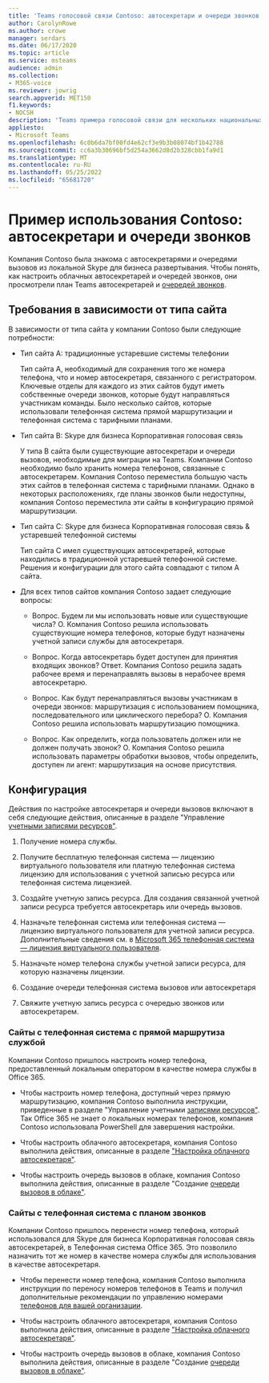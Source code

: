 ```yaml
---
title: 'Teams голосовой связи Contoso: автосекретари и очереди звонков'
author: CarolynRowe
ms.author: crowe
manager: serdars
ms.date: 06/17/2020
ms.topic: article
ms.service: msteams
audience: admin
ms.collection:
- M365-voice
ms.reviewer: jowrig
search.appverid: MET150
f1.keywords:
- NOCSH
description: 'Teams примера голосовой связи для нескольких национальных корпораций: автосекретари и очереди звонков'
appliesto:
- Microsoft Teams
ms.openlocfilehash: 6c0b6da7bf00fd4e62cf3e9b3b08074bf1b42788
ms.sourcegitcommit: cc6a3b30696bf5d254a3662d8d2b328cbb1fa9d1
ms.translationtype: MT
ms.contentlocale: ru-RU
ms.lasthandoff: 05/25/2022
ms.locfileid: "65681720"
---
```

# <a name="contoso-case-study-auto-attendants-and-call-queues"></a>Пример использования Contoso: автосекретари и очереди звонков

Компания Contoso была знакома с автосекретарями и очередями вызовов из локальной Skype для бизнеса развертывания. Чтобы понять, как настроить облачных автосекретарей и очередей звонков, они просмотрели план Teams автосекретарей и [очередей звонков](plan-auto-attendant-call-queue.md).

## <a name="requirements-depending-on-site-type"></a>Требования в зависимости от типа сайта

В зависимости от типа сайта у компании Contoso были следующие потребности:

- Тип сайта A: традиционные устаревшие системы телефонии 

  Тип сайта A, необходимый для сохранения того же номера телефона, что и номер автосекретаря, связанного с регистратором. Ключевые отделы для каждого из этих сайтов будут иметь собственные очереди звонков, которые будут направляться участникам команды. Было несколько сайтов, которые использовали телефонная система прямой маршрутизации и телефонная система с тарифными планами.  

- Тип сайта B: Skype для бизнеса Корпоративная голосовая связь 

  У типа B сайта были существующие автосекретари и очереди вызовов, необходимые для миграции на Teams. Компании Contoso необходимо было хранить номера телефонов, связанные с автосекретарем. Компания Contoso переместила большую часть этих сайтов в телефонная система с тарифными планами. Однако в некоторых расположениях, где планы звонков были недоступны, компания Contoso переместила эти сайты в конфигурацию прямой маршрутизации.  

- Тип сайта C: Skype для бизнеса Корпоративная голосовая связь & устаревшей телефонной системы 

  Тип сайта C имел существующих автосекретарей, которые находились в традиционной устаревшей телефонной системе. Решения и конфигурации для этого сайта совпадают с типом A сайта.   

- Для всех типов сайтов компания Contoso задает следующие вопросы:

  - Вопрос. Будем ли мы использовать новые или существующие числа? 
    О. Компания Contoso решила использовать существующие номера телефонов, которые будут назначены учетной записи службы для автосекретаря. 

  - Вопрос. Когда автосекретарь будет доступен для принятия входящих звонков? 
    Ответ. Компания Contoso решила задать рабочее время и перенаправлять вызовы в нерабочее время автосекретарю.  

  - Вопрос. Как будут перенаправляться вызовы участникам в очереди звонков: маршрутизация с использованием помощника, последовательного или циклического перебора? 
    О. Компания Contoso решила использовать маршрутизацию помощника. 

  - Вопрос. Как определить, когда пользователь должен или не должен получать звонок? 
    О. Компания Contoso решила использовать параметры обработки вызовов, чтобы определить, доступен ли агент: маршрутизация на основе присутствия. 


## <a name="configuration"></a>Конфигурация

Действия по настройке автосекретаря и очереди вызовов включают в себя следующие действия, описанные в разделе "Управление [учетными записями ресурсов"](manage-resource-accounts.md). 

1. Получение номера службы. 

2. Получите бесплатную телефонная система — лицензию виртуального пользователя или платную телефонная система лицензию для использования с учетной записью ресурса или телефонная система лицензией.

3. Создайте учетную запись ресурса. Для создания связанной учетной записи ресурса требуется автосекретарь или очередь вызовов. 

4. Назначьте телефонная система или телефонная система — лицензию виртуального пользователя для учетной записи ресурса. Дополнительные сведения см. в [Microsoft 365 телефонная система — лицензия виртуального пользователя](./teams-add-on-licensing/virtual-user.md).

5. Назначьте номер телефона службы учетной записи ресурса, для которую назначены лицензии. 

6. Создание очереди телефонная система вызовов или автосекретаря 

7. Свяжите учетную запись ресурса с очередью звонков или автосекретарем. 


### <a name="sites-with-phone-system-with-direct-routing"></a>Сайты с телефонная система с прямой маршрутиза службой 

Компании Contoso пришлось настроить номер телефона, предоставленный локальным оператором в качестве номера службы в Office 365. 

- Чтобы настроить номер телефона, доступный через прямую маршрутизацию, компания Contoso выполнила инструкции, приведенные в разделе "Управление учетными [записями ресурсов"](manage-resource-accounts.md). Так Office 365 не знает о локальных номерах телефонов, компания Contoso использовала PowerShell для завершения настройки.   

- Чтобы настроить облачного автосекретаря, компания Contoso выполнила действия, описанные в разделе ["Настройка облачного автосекретаря"](create-a-phone-system-auto-attendant.md). 

- Чтобы настроить очередь вызовов в облаке, компания Contoso выполнила действия, описанные в разделе "Создание [очереди вызовов в облаке"](create-a-phone-system-call-queue.md).  


### <a name="sites-with-phone-system-with-calling-plan"></a>Сайты с телефонная система с планом звонков

Компании Contoso пришлось перенести номер телефона, который использовался для Skype для бизнеса Корпоративная голосовая связь автосекретарей, в Телефонная система Office 365. Это позволило назначить тот же номер в качестве номера службы для использования в качестве автосекретаря. 

- Чтобы перенести номер телефона, компания Contoso выполнила инструкции по [](./phone-number-calling-plans/transfer-phone-numbers-to-teams.md) переносу номеров телефонов в Teams и получил дополнительные рекомендации по управлению номерами [телефонов для вашей организации](./manage-phone-numbers-for-your-organization/manage-phone-numbers-for-your-organization.md).

- Чтобы настроить облачного автосекретаря, компания Contoso выполнила действия, описанные в разделе ["Настройка облачного автосекретаря"](create-a-phone-system-auto-attendant.md).

-  Чтобы настроить очередь вызовов в облаке, компания Contoso выполнила действия, описанные в разделе "Создание [очереди вызовов в облаке"](create-a-phone-system-call-queue.md).  

